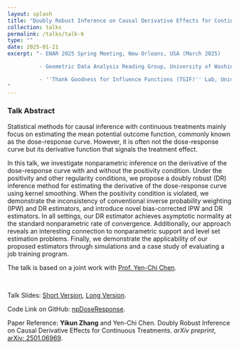 ```yaml
---
layout: splash
title: "Doubly Robust Inference on Causal Derivative Effects for Continuous Treatments"
collection: talks
permalink: /talks/talk-6
type: ""
date: 2025-01-21
excerpt: "- ENAR 2025 Spring Meeting, New Orleans, USA (March 2025)

          - Geometric Data Analysis Reading Group, University of Washington, Seattle, USA (March 2025)

          - ''Thank Goodness for Influence Functions (TGIF)'' Lab, University of Washington, Seattle, USA (February 2025)
"
---
```


### Talk Abstract

Statistical methods for causal inference with continuous treatments mainly focus on estimating the mean potential outcome function, commonly known as the dose-response curve. However, it is often not the dose-response curve but its derivative function that signals the treatment effect. 

In this talk, we investigate nonparametric inference on the derivative of the dose-response curve with and without the positivity condition. Under the positivity and other regularity conditions, we propose a doubly robust (DR) inference method for estimating the derivative of the dose-response curve using kernel smoothing. When the positivity condition is violated, we demonstrate the inconsistency of conventional inverse probability weighting (IPW) and DR estimators, and introduce novel bias-corrected IPW and DR estimators. In all settings, our DR estimator achieves asymptotic normality at the standard nonparametric rate of convergence. Additionally, our approach reveals an interesting connection to nonparametric support and level set estimation problems. Finally, we demonstrate the applicability of our proposed estimators through simulations and a case study of evaluating a job training program.

The talk is based on a joint work with  [Prof. Yen-Chi Chen](http://faculty.washington.edu/yenchic/).

<br>

Talk Slides: [Short Version](https://zhangyk8.github.io/talks/DRDeriv_Short.pdf), [Long Version](https://zhangyk8.github.io/talks/DRDeriv.pdf).

Code Link on GitHub: [npDoseResponse](https://github.com/zhangyk8/npDRDeriv).

Paper Reference: **Yikun Zhang** and Yen-Chi Chen. Doubly Robust Inference on Causal Derivative Effects for Continuous Treatments. _arXiv preprint_, [arXiv: 2501.06969](https://arxiv.org/abs/2501.06969).
